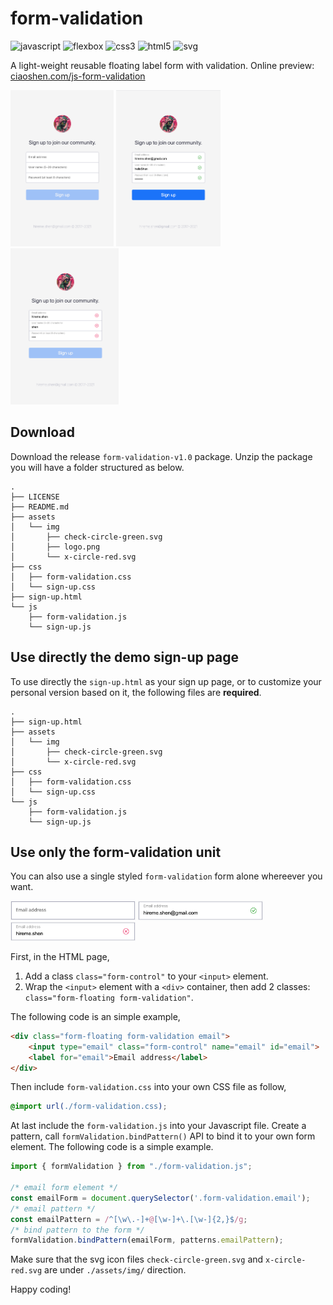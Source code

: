 # form-validation
![javascript](https://img.shields.io/badge/javascript-ES6-brightgreen)  ![flexbox](https://img.shields.io/badge/flexbox-1.0-brightgreen) ![css3](https://img.shields.io/badge/css-3.0-brightgreen) ![html5](https://img.shields.io/badge/html-5.0-brightgreen) ![svg](https://img.shields.io/badge/svg-1.1-brightgreen)


A light-weight reusable floating label form with validation.
Online preview: <a href="http://www.ciaoshen.com/js-form-validation/">ciaoshen.com/js-form-validation</a>

<img src="./imgs/empty.png" height="250" alt="empty.png"> <img src="./imgs/valid.png" height="250" alt="valid.png"> <img src="./imgs/invalid.png" height="250" alt="invalid.png">



## Download
Download the release `form-validation-v1.0` package. Unzip the package you will have a folder structured as below. 
```
.
├── LICENSE
├── README.md
├── assets
│   └── img
│       ├── check-circle-green.svg
│       ├── logo.png
│       └── x-circle-red.svg
├── css
│   ├── form-validation.css
│   └── sign-up.css
├── sign-up.html
└── js
    ├── form-validation.js
    └── sign-up.js
```



## Use directly the demo sign-up page
To use directly the `sign-up.html` as your sign up page, or to customize your personal version based on it, the following files are **required**.
```
.
├── sign-up.html
├── assets
│   └── img
│       ├── check-circle-green.svg
│       └── x-circle-red.svg
├── css
│   ├── form-validation.css
│   └── sign-up.css
└── js
    ├── form-validation.js
    └── sign-up.js
```



## Use only the form-validation unit
You can also use a single styled `form-validation` form alone whereever you want. 

<img src="./imgs/email-empty.png" width="200" alt="email-empty.png">
<img src="./imgs/email-valid.png" width="200" alt="email-valid.png">
<img src="./imgs/email-invalid.png" width="200" alt="email-invalid.png">

First, in the HTML page,
1. Add a class `class="form-control"` to your `<input>` element.
2. Wrap the `<input>` element with a `<div>` container, then add 2 classes: `class="form-floating form-validation"`.

The following code is an simple example,
```html
<div class="form-floating form-validation email">
    <input type="email" class="form-control" name="email" id="email">
    <label for="email">Email address</label>
</div>
```

Then include `form-validation.css` into your own CSS file as follow,
```css
@import url(./form-validation.css);
```

At last include the `form-validation.js` into your Javascript file. Create a pattern, call `formValidation.bindPattern()` API to bind it to your own form element. The following code is a simple example.
```js
import { formValidation } from "./form-validation.js";

/* email form element */
const emailForm = document.querySelector('.form-validation.email');
/* email pattern */
const emailPattern = /^[\w\.-]+@[\w-]+\.[\w-]{2,}$/g;
/* bind pattern to the form */
formValidation.bindPattern(emailForm, patterns.emailPattern);
```

Make sure that the svg icon files `check-circle-green.svg` and `x-circle-red.svg` are under `./assets/img/` direction.

Happy coding!